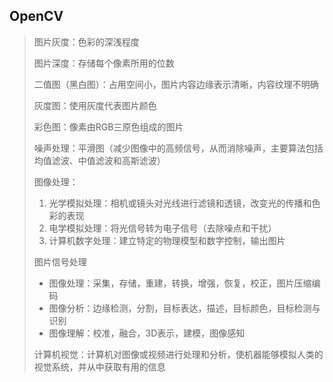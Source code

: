 ## OpenCV

> 图片灰度：色彩的深浅程度
>
> 图片深度：存储每个像素所用的位数
>
> 二值图（黑白图）：占用空间小，图片内容边缘表示清晰，内容纹理不明确
>
> 灰度图：使用灰度代表图片颜色
>
> 彩色图：像素由RGB三原色组成的图片
>
> 噪声处理：平滑图（减少图像中的高频信号，从而消除噪声，主要算法包括均值滤波、中值滤波和高斯滤波）
>
> 图像处理：
>
> 1. 光学模拟处理：相机或镜头对光线进行滤镜和透镜，改变光的传播和色彩的表现
> 2. 电学模拟处理：将光信号转为电子信号（去除噪点和干扰）
> 3. 计算机数字处理：建立特定的物理模型和数字控制，输出图片
>
> 图片信号处理
>
> - 图像处理：采集，存储，重建，转换，增强，恢复，校正，图片压缩编码
> - 图像分析：边缘检测，分割，目标表达，描述，目标颜色，目标检测与识别
> - 图像理解：校准，融合，3D表示，建模，图像感知
>
> 计算机视觉：计算机对图像或视频进行处理和分析，使机器能够模拟人类的视觉系统，并从中获取有用的信息
>
> 

